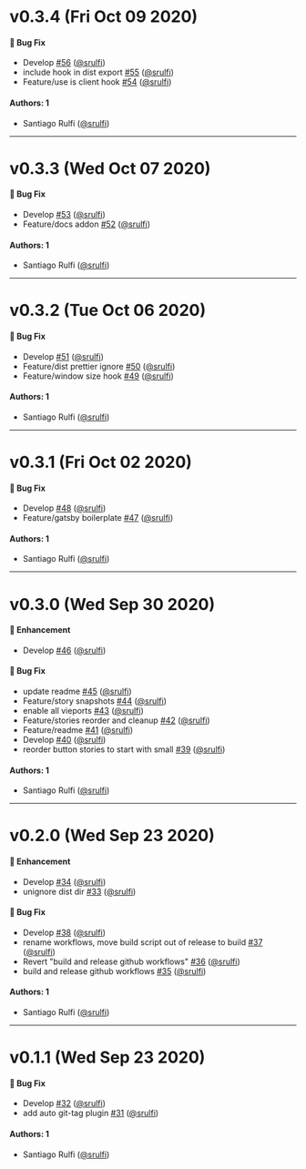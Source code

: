 # v0.3.4 (Fri Oct 09 2020)

#### 🐛 Bug Fix

- Develop [#56](https://github.com/srulfi/react-library/pull/56) ([@srulfi](https://github.com/srulfi))
- include hook in dist export [#55](https://github.com/srulfi/react-library/pull/55) ([@srulfi](https://github.com/srulfi))
- Feature/use is client hook [#54](https://github.com/srulfi/react-library/pull/54) ([@srulfi](https://github.com/srulfi))

#### Authors: 1

- Santiago Rulfi ([@srulfi](https://github.com/srulfi))

---

# v0.3.3 (Wed Oct 07 2020)

#### 🐛 Bug Fix

- Develop [#53](https://github.com/srulfi/react-library/pull/53) ([@srulfi](https://github.com/srulfi))
- Feature/docs addon [#52](https://github.com/srulfi/react-library/pull/52) ([@srulfi](https://github.com/srulfi))

#### Authors: 1

- Santiago Rulfi ([@srulfi](https://github.com/srulfi))

---

# v0.3.2 (Tue Oct 06 2020)

#### 🐛 Bug Fix

- Develop [#51](https://github.com/srulfi/react-library/pull/51) ([@srulfi](https://github.com/srulfi))
- Feature/dist prettier ignore [#50](https://github.com/srulfi/react-library/pull/50) ([@srulfi](https://github.com/srulfi))
- Feature/window size hook [#49](https://github.com/srulfi/react-library/pull/49) ([@srulfi](https://github.com/srulfi))

#### Authors: 1

- Santiago Rulfi ([@srulfi](https://github.com/srulfi))

---

# v0.3.1 (Fri Oct 02 2020)

#### 🐛 Bug Fix

- Develop [#48](https://github.com/srulfi/react-library/pull/48) ([@srulfi](https://github.com/srulfi))
- Feature/gatsby boilerplate [#47](https://github.com/srulfi/react-library/pull/47) ([@srulfi](https://github.com/srulfi))

#### Authors: 1

- Santiago Rulfi ([@srulfi](https://github.com/srulfi))

---

# v0.3.0 (Wed Sep 30 2020)

#### 🚀 Enhancement

- Develop [#46](https://github.com/srulfi/react-library/pull/46) ([@srulfi](https://github.com/srulfi))

#### 🐛 Bug Fix

- update readme [#45](https://github.com/srulfi/react-library/pull/45) ([@srulfi](https://github.com/srulfi))
- Feature/story snapshots [#44](https://github.com/srulfi/react-library/pull/44) ([@srulfi](https://github.com/srulfi))
- enable all vieports [#43](https://github.com/srulfi/react-library/pull/43) ([@srulfi](https://github.com/srulfi))
- Feature/stories reorder and cleanup [#42](https://github.com/srulfi/react-library/pull/42) ([@srulfi](https://github.com/srulfi))
- Feature/readme [#41](https://github.com/srulfi/react-library/pull/41) ([@srulfi](https://github.com/srulfi))
- Develop [#40](https://github.com/srulfi/react-library/pull/40) ([@srulfi](https://github.com/srulfi))
- reorder button stories to start with small [#39](https://github.com/srulfi/react-library/pull/39) ([@srulfi](https://github.com/srulfi))

#### Authors: 1

- Santiago Rulfi ([@srulfi](https://github.com/srulfi))

---

# v0.2.0 (Wed Sep 23 2020)

#### 🚀 Enhancement

- Develop [#34](https://github.com/srulfi/react-design-system/pull/34) ([@srulfi](https://github.com/srulfi))
- unignore dist dir [#33](https://github.com/srulfi/react-design-system/pull/33) ([@srulfi](https://github.com/srulfi))

#### 🐛 Bug Fix

- Develop [#38](https://github.com/srulfi/react-design-system/pull/38) ([@srulfi](https://github.com/srulfi))
- rename workflows, move build script out of release to build [#37](https://github.com/srulfi/react-design-system/pull/37) ([@srulfi](https://github.com/srulfi))
- Revert "build and release github workflows" [#36](https://github.com/srulfi/react-design-system/pull/36) ([@srulfi](https://github.com/srulfi))
- build and release github workflows [#35](https://github.com/srulfi/react-design-system/pull/35) ([@srulfi](https://github.com/srulfi))

#### Authors: 1

- Santiago Rulfi ([@srulfi](https://github.com/srulfi))

---

# v0.1.1 (Wed Sep 23 2020)

#### 🐛 Bug Fix

- Develop [#32](https://github.com/srulfi/react-design-system/pull/32) ([@srulfi](https://github.com/srulfi))
- add auto git-tag plugin [#31](https://github.com/srulfi/react-design-system/pull/31) ([@srulfi](https://github.com/srulfi))

#### Authors: 1

- Santiago Rulfi ([@srulfi](https://github.com/srulfi))
